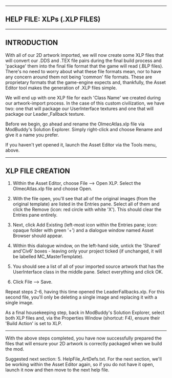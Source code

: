   ------------------------------
  HELP FILE: XLPs (.XLP FILES)
  ------------------------------

  --------------
  INTRODUCTION
  --------------

With all of our 2D artwork imported, we will now create some XLP files
that will convert our .DDS and .TEX file pairs during the final build
process and 'package' them into the final file format that the game will
read (.BLP files). There's no need to worry about what these file
formats mean, nor to have any concern around them not being 'common'
file formats. These are proprietary formats that the game-engine expects
and, thankfully, the Asset Editor tool makes the generation of .XLP
files simple.

We will end up with one XLP file for each 'Class Name' we created during
our artwork-import process. In the case of this custom civilization, we
have two: one that will package our UserInterface textures and one that
will package our Leader\_Fallback texture.

Before we begin, go ahead and rename the OlmecAtlas.xlp file via
ModBuddy's Solution Explorer. Simply right-click and choose Rename and
give it a name you prefer.

If you haven't yet opened it, launch the Asset Editor via the Tools
menu, above.

  -------------------
  XLP FILE CREATION
  -------------------

1.  Within the Asset Editor, choose File --\> Open XLP. Select the
    OlmecAtlas.xlp file and choose Open.

2.  With the file open, you'll see that all of the original images (from
    the original template) are listed in the Entries pane. Select all of
    them and click the Remove (icon: red circle with white 'X'). This
    should clear the Entries pane entirely.

3.  Next, click Add Existing (left-most icon within the Entries pane;
    icon: opaque folder with green '+') and a dialogue window named
    Asset Browser should appear.

4.  Within this dialogue window, on the left-hand side, untick the
    'Shared' and'Civ6' boxes - leaving only your project ticked (if
    unchanged, it will be labelled MC\_MasterTemplate).

5.  You should see a list of all of your imported source artwork that
    has the UserInterface class in the middle pane. Select everything
    and click OK.

6.  Click File --\> Save.

Repeat steps 2-6, having this time opened the LeaderFallbacks.xlp. For
this second file, you'll only be deleting a single image and replacing
it with a single image.

As a final housekeeping step, back in ModBuddy's Solution Explorer,
select both XLP files and, via the Properties Window (shortcut: F4),
ensure their 'Build Action' is set to XLP.

------------------------------------------------------------------------

With the above steps completed, you have now successfully prepared the
files that will ensure your 2D artwork is correctly packaged when we
build the mod.

Suggested next section: 5. HelpFile\_ArtDefs.txt. For the next section,
we'll be working within the Asset Editor again, so if you do not have it
open, launch it now and then move to the next help file.
